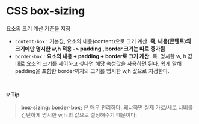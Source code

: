 # CSS box-sizing

요소의 크기 계산 기준을 지정

- `content-box` : 기본값, 요소의 내용(content)으로 크기 계산. **즉, 내용(콘텐트)의 크기에만 명시한 w,h 적용 -> padding , border 크기는 따로 증가됨**
- `border-box` : **요소의 내용 + padding + border로 크기 계산.** 즉, 명시한 w, h 값대로 요소의 크기를 제어하고 싶다면 해당 속성값을 사용하면 된다. 쉽게 말해 padding을 포함한 border까지의 크기를 명시한 w,h 값으로 지정한다.

<br>

**💡 Tip**

> **box-sizing: border-box;** 은 매우 편리하다. 왜냐하면 실제 가로/세로 너비를 간단하게 명시한 w,h 의 값으로 설정해주기 때문이다.